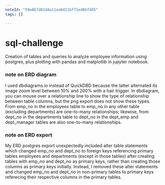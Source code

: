 ```yaml
---
noteId: "59e867d01d4a11ea8421bf71ed8bf405"
tags: []

---
```


# sql-challenge
Creation of tables and queries to analyze employee information using postgres, plus plotting with pandas and matplotlib in jupyter notebook.


### note on ERD diagram
I used dbdiagrams.io instead of QuickDBD because the latter alternated its image zoom level between 10% and 200% with a hair trigger. In dbdiagram, you can mouse over a relationship line to show the type of relationship between table columns, but the png export does not show these types. From emp_no in the employees table to emp_no in any other table (excluding departments) are one-to-many relationships; likewise, from dept_no in the departments table to dept_no in the dept_emp and dept_manager tables are also one-to-many relationships.

### note on ERD export
My ERD postgres export unexpectedly included alter table statements which changed emp_no and dept_no to foreign keys referencing primary tables employees and departments (except in those tables) after creating tables with emp_no and dept_no as primary keys, rather than creating those columns as primary keys initially. Instead, I removed these alter statements and changed emp_no and dept_no in non-primary tables to primary keys referecing their respective columns in the primary tables.
